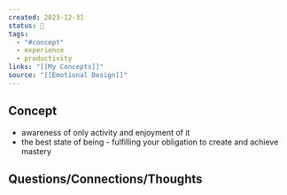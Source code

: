 ```yaml
---
created: 2023-12-31
status: 🔴
tags:
  - "#concept"
  - experience
  - productivity
links: "[[My Concepts]]"
source: "[[Emotional Design]]"
---
```

## Concept
- awareness of only activity and enjoyment of it
- the best state of being - fulfilling your obligation to create and achieve mastery 

## Questions/Connections/Thoughts